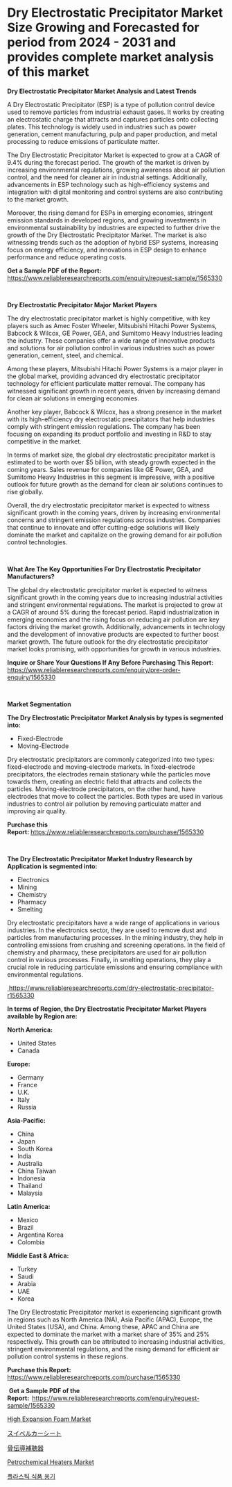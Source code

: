<p><h1>Dry Electrostatic Precipitator Market Size Growing and Forecasted for period from 2024 - 2031 and provides complete market analysis of this market</h1></p><p><strong>Dry Electrostatic Precipitator Market Analysis and Latest Trends</strong></p>
<p><p>A Dry Electrostatic Precipitator (ESP) is a type of pollution control device used to remove particles from industrial exhaust gases. It works by creating an electrostatic charge that attracts and captures particles onto collecting plates. This technology is widely used in industries such as power generation, cement manufacturing, pulp and paper production, and metal processing to reduce emissions of particulate matter.</p><p>The Dry Electrostatic Precipitator Market is expected to grow at a CAGR of 9.4% during the forecast period. The growth of the market is driven by increasing environmental regulations, growing awareness about air pollution control, and the need for cleaner air in industrial settings. Additionally, advancements in ESP technology such as high-efficiency systems and integration with digital monitoring and control systems are also contributing to the market growth.</p><p>Moreover, the rising demand for ESPs in emerging economies, stringent emission standards in developed regions, and growing investments in environmental sustainability by industries are expected to further drive the growth of the Dry Electrostatic Precipitator Market. The market is also witnessing trends such as the adoption of hybrid ESP systems, increasing focus on energy efficiency, and innovations in ESP design to enhance performance and reduce operating costs.</p></p>
<p><strong>Get a Sample PDF of the Report:&nbsp;</strong> <a href="https://www.reliableresearchreports.com/enquiry/request-sample/1565330">https://www.reliableresearchreports.com/enquiry/request-sample/1565330</a></p>
<p>&nbsp;</p>
<p><strong>Dry Electrostatic Precipitator Major Market Players</strong></p>
<p><p>The dry electrostatic precipitator market is highly competitive, with key players such as Amec Foster Wheeler, Mitsubishi Hitachi Power Systems, Babcock & Wilcox, GE Power, GEA, and Sumitomo Heavy Industries leading the industry. These companies offer a wide range of innovative products and solutions for air pollution control in various industries such as power generation, cement, steel, and chemical.</p><p>Among these players, Mitsubishi Hitachi Power Systems is a major player in the global market, providing advanced dry electrostatic precipitator technology for efficient particulate matter removal. The company has witnessed significant growth in recent years, driven by increasing demand for clean air solutions in emerging economies.</p><p>Another key player, Babcock & Wilcox, has a strong presence in the market with its high-efficiency dry electrostatic precipitators that help industries comply with stringent emission regulations. The company has been focusing on expanding its product portfolio and investing in R&D to stay competitive in the market.</p><p>In terms of market size, the global dry electrostatic precipitator market is estimated to be worth over $5 billion, with steady growth expected in the coming years. Sales revenue for companies like GE Power, GEA, and Sumitomo Heavy Industries in this segment is impressive, with a positive outlook for future growth as the demand for clean air solutions continues to rise globally.</p><p>Overall, the dry electrostatic precipitator market is expected to witness significant growth in the coming years, driven by increasing environmental concerns and stringent emission regulations across industries. Companies that continue to innovate and offer cutting-edge solutions will likely dominate the market and capitalize on the growing demand for air pollution control technologies.</p></p>
<p>&nbsp;</p>
<p><strong>What Are The Key Opportunities For Dry Electrostatic Precipitator Manufacturers?</strong></p>
<p><p>The global dry electrostatic precipitator market is expected to witness significant growth in the coming years due to increasing industrial activities and stringent environmental regulations. The market is projected to grow at a CAGR of around 5% during the forecast period. Rapid industrialization in emerging economies and the rising focus on reducing air pollution are key factors driving the market growth. Additionally, advancements in technology and the development of innovative products are expected to further boost market growth. The future outlook for the dry electrostatic precipitator market looks promising, with opportunities for growth in various industries.</p></p>
<p><strong>Inquire or Share Your Questions If Any Before Purchasing This Report:</strong> <a href="https://www.reliableresearchreports.com/enquiry/pre-order-enquiry/1565330">https://www.reliableresearchreports.com/enquiry/pre-order-enquiry/1565330</a></p>
<p>&nbsp;</p>
<p><strong>Market Segmentation</strong></p>
<p><strong>The Dry Electrostatic Precipitator Market Analysis by types is segmented into:</strong></p>
<p><ul><li>Fixed-Electrode</li><li>Moving-Electrode</li></ul></p>
<p><p>Dry electrostatic precipitators are commonly categorized into two types: fixed-electrode and moving-electrode markets. In fixed-electrode precipitators, the electrodes remain stationary while the particles move towards them, creating an electric field that attracts and collects the particles. Moving-electrode precipitators, on the other hand, have electrodes that move to collect the particles. Both types are used in various industries to control air pollution by removing particulate matter and improving air quality.</p></p>
<p><strong>Purchase this Report:&nbsp;</strong><a href="https://www.reliableresearchreports.com/purchase/1565330">https://www.reliableresearchreports.com/purchase/1565330</a></p>
<p>&nbsp;</p>
<p><strong>The Dry Electrostatic Precipitator Market Industry Research by Application is segmented into:</strong></p>
<p><ul><li>Electronics</li><li>Mining</li><li>Chemistry</li><li>Pharmacy</li><li>Smelting</li></ul></p>
<p><p>Dry electrostatic precipitators have a wide range of applications in various industries. In the electronics sector, they are used to remove dust and particles from manufacturing processes. In the mining industry, they help in controlling emissions from crushing and screening operations. In the field of chemistry and pharmacy, these precipitators are used for air pollution control in various processes. Finally, in smelting operations, they play a crucial role in reducing particulate emissions and ensuring compliance with environmental regulations.</p></p>
<p><a href="https://www.reliableresearchreports.com/dry-electrostatic-precipitator-r1565330">&nbsp;https://www.reliableresearchreports.com/dry-electrostatic-precipitator-r1565330</a></p>
<p><strong>In terms of Region, the Dry Electrostatic Precipitator Market Players available by Region are:</strong></p>
<p>
    <p> <strong> North America: </strong>
        <ul>
            <li>United States</li>
            <li>Canada</li>
        </ul>
        </p> 
    <p> <strong> Europe: </strong>
        <ul>
            <li>Germany</li>
            <li>France</li>
            <li>U.K.</li>
            <li>Italy</li>
            <li>Russia</li>
        </ul>
        </p> 
    <p> <strong> Asia-Pacific: </strong>
        <ul>
            <li>China</li>
            <li>Japan</li>
            <li>South Korea</li>
            <li>India</li>
            <li>Australia</li>
            <li>China Taiwan</li>
            <li>Indonesia</li>
            <li>Thailand</li>
            <li>Malaysia</li>
        </ul>
        </p> 
    <p> <strong> Latin America: </strong>
        <ul>
            <li>Mexico</li>
            <li>Brazil</li>
            <li>Argentina Korea</li>
            <li>Colombia</li>
        </ul>
        </p> 
    <p> <strong> Middle East & Africa: </strong>
        <ul>
            <li>Turkey</li>
            <li>Saudi</li>
            <li>Arabia</li>
            <li>UAE</li>
            <li>Korea</li>
        </ul>
    </p>
    </p>
<p><p>The Dry Electrostatic Precipitator market is experiencing significant growth in regions such as North America (NA), Asia Pacific (APAC), Europe, the United States (USA), and China. Among these, APAC and China are expected to dominate the market with a market share of 35% and 25% respectively. This growth can be attributed to increasing industrial activities, stringent environmental regulations, and the rising demand for efficient air pollution control systems in these regions.</p></p>
<p><strong>Purchase this Report: </strong><a href="https://www.reliableresearchreports.com/purchase/1565330">https://www.reliableresearchreports.com/purchase/1565330</a></p>
<p>&nbsp;<strong>Get a Sample PDF of the Report:&nbsp;&nbsp;</strong><a href="https://www.reliableresearchreports.com/enquiry/request-sample/1565330">https://www.reliableresearchreports.com/enquiry/request-sample/1565330</a></p>
<p><strong></strong></p>
<p><p><a href="https://issuu.com/reportprime-2/docs/high-expansion-foam-market-size-2030.pptx">High Expansion Foam Market</a></p><p><a href="https://github.com/EstelWisozk1/Market-Research-Report-List-1/blob/main/947245326838.md">スイベルカーシート</a></p><p><a href="https://github.com/wkuactfdzwizk06/Market-Research-Report-List-1/blob/main/246855426839.md">骨伝導補聴器</a></p><p><a href="https://github.com/fiixsa/Market-Research-Report-List-2/blob/main/petrochemical-heaters-market.md">Petrochemical Heaters Market</a></p><p><a href="https://github.com/bvubpqd5241630/Market-Research-Report-List-1/blob/main/698758124827.md">플라스틱 식품 용기</a></p></p>